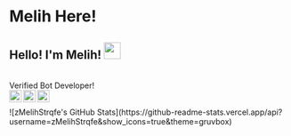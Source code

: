 # Melih Here!
## Hello! I'm Melih! <img src="https://raw.githubusercontent.com/MartinHeinz/MartinHeinz/master/wave.gif" width="30px">

<br> Verified Bot Developer! <br/>
<a href="https://www.youtube.com/zMelihStrqfe">
  <img align="left" alt="zMelihStrqfe | YouTube" width="22px" src="https://cdn.jsdelivr.net/npm/simple-icons@v3/icons/youtube.svg" />
</a>
<a href="https://dsc.bio/melihqwe">
  <img align="left" alt="melih#1337 | Discord" width="22px" src="https://cdn.jsdelivr.net/npm/simple-icons@3.4.0/icons/discord.svg" />
</a>
<a href="https://github.com/zMelihStrqfe">
  <img align="left" alt="zMelihStrqfe | GitHub" width="22px" src="https://cdn.jsdelivr.net/npm/simple-icons@v3/icons/github.svg" />
</a>

<br />
![zMelihStrqfe's GitHub Stats](https://github-readme-stats.vercel.app/api?username=zMelihStrqfe&show_icons=true&theme=gruvbox)
